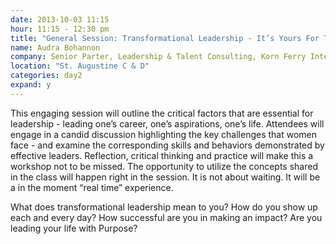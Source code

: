 ```yaml
---
date: 2013-10-03 11:15
hour: 11:15 - 12:30 pm
title: "General Session: Transformational Leadership - It’s Yours For The Taking! Going From Good To Great!"
name: Audra Bohannon
company: Senior Parter, Leadership & Talent Consulting, Korn Ferry International
location: "St. Augustine C & D"
categories: day2
expand: y 
---
```

This engaging session will outline the critical factors that are essential for leadership - leading one’s career, one’s aspirations, one’s life. Attendees will engage in a candid discussion highlighting the key challenges that women face - and examine the corresponding skills and behaviors demonstrated by effective leaders. Reflection, critical thinking and practice will make this a workshop not to be missed. The opportunity to utilize the concepts shared in the class will happen right in the session. It is not about waiting. It will be a in the moment “real time” experience.

What does transformational leadership mean to you? How do you show up each and every day? How successful are you in making an impact? Are you leading your life with Purpose?
